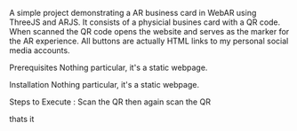 A simple project demonstrating a AR business card in WebAR using ThreeJS and ARJS. It consists of a physicial busines card with a QR code. When scanned the QR code opens the website and serves as the marker for the AR experience. All buttons are actually HTML links to my personal social media accounts.

Prerequisites
Nothing particular, it's a static webpage.

Installation
Nothing particular, it's a static webpage.

Steps to Execute :
Scan the QR
then again scan the QR 

thats it 
